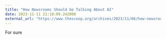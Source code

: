 ```yaml
---
title: "How Newsrooms Should be Talking About AI"
date: 2023-11-11 21:18:09.242000
external_url: "https://www.thescoop.org/archives/2023/11/06/how-newsrooms-should-be-talking-about-ai/index.html"
---
```


For sure